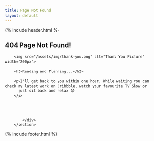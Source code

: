 ```yaml
---
title: Page Not Found
layout: default
---
```



{% include header.html %}


<section class="block block-hero-1">
    <div class="container">
      <h1><span class="light">404 Page Not </span> Found!</h1>
    </div>
  </section>





  <section>
        <div id="thankyou">

        <img src="/assets/img/thank-you.png" alt="Thank You Picture" width="200px">

        <h2>Reading and Planning...</h2>

        <p>I'll get back to you within one hour. While waiting you can check my latest work on Dribbble, watch your favourite TV Show or
          just sit back and relax 😎
        </p>
    


                
            </div>
        </section>






{% include footer.html %}
